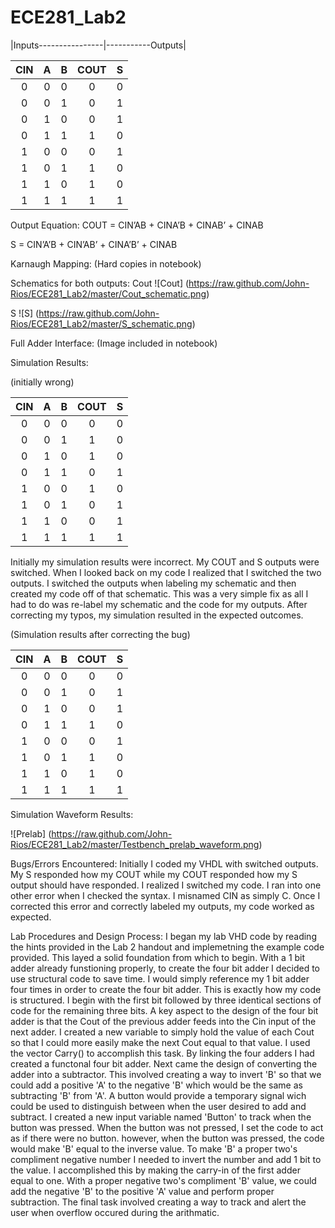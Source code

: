 ECE281_Lab2
===========
|Inputs----------------|-----------Outputs|

|CIN | A | B | COUT | S |
|:-:|:-:|:-:|:-:|:-:|
| 0 |	0	| 0 |	0	| 0 |
| 0	| 0	| 1	| 0	| 1 |
| 0	| 1	| 0	| 0	| 1 |
| 0	| 1	| 1	| 1	| 0 |
| 1	| 0	| 0	| 0	| 1 | 
| 1	| 0	| 1	| 1	| 0 |
| 1 | 1	| 0	| 1	| 0 |
| 1 | 1 | 1 | 1 | 1 |

Output Equation:
COUT = CIN’AB + CINA’B + CINAB’ + CINAB

S = CIN’A’B + CIN’AB’ + CINA’B’ + CINAB

Karnaugh Mapping:
(Hard copies in notebook)

Schematics for both outputs:
Cout
![Cout] (https://raw.github.com/John-Rios/ECE281_Lab2/master/Cout_schematic.png)

S
![S] (https://raw.github.com/John-Rios/ECE281_Lab2/master/S_schematic.png)

Full Adder Interface:
(Image included in notebook)

Simulation Results:

(initially wrong)

|CIN | A | B | COUT | S |
|:-:|:-:|:-:|:-:|:-:|
| 0 |	0	| 0 |	0	| 0 |
| 0	| 0	| 1	| 1	| 0 |
| 0	| 1	| 0	| 1	| 0 |
| 0	| 1	| 1	| 0	| 1 |
| 1	| 0	| 0	| 1	| 0 | 
| 1	| 0	| 1	| 0	| 1 |
| 1 | 1	| 0	| 0	| 1 |
| 1 | 1 | 1 | 1 | 1 |

Initially my simulation results were incorrect. My COUT and S outputs were switched. When I looked back on my code I realized that I switched the two outputs. I switched the outputs when labeling my schematic and then created my code off of that schematic. This was a very simple fix as all I had to do was re-label my schematic and the code for my outputs. After correcting my typos, my simulation resulted in the expected outcomes. 

(Simulation results after correcting the bug)

|CIN | A | B | COUT | S |
|:-:|:-:|:-:|:-:|:-:|
| 0 |	0	| 0 |	0	| 0 |
| 0	| 0	| 1	| 0	| 1 |
| 0	| 1	| 0	| 0	| 1 |
| 0	| 1	| 1	| 1	| 0 |
| 1	| 0	| 0	| 0	| 1 | 
| 1	| 0	| 1	| 1	| 0 |
| 1 | 1	| 0	| 1	| 0 |
| 1 | 1 | 1 | 1 | 1 |

Simulation Waveform Results:

![Prelab] (https://raw.github.com/John-Rios/ECE281_Lab2/master/Testbench_prelab_waveform.png)


Bugs/Errors Encountered:
	Initially I coded my VHDL with switched outputs. My S responded how my COUT while my COUT responded how my S output should have responded. I realized I switched my code. I ran into one other error when I checked the syntax. I misnamed CIN as simply C. Once I corrected this error and correctly labeled my outputs, my code worked as expected. 
	

Lab Procedures and Design Process:
	I began my lab VHD code by reading the hints provided in the Lab 2 handout and implemetning the example code provided. This layed a solid foundation from which to begin. With a 1 bit adder already funstioning properly, to create the four bit adder I decided to use structural code to save time. I would simply reference my 1 bit adder four times in order to create the four bit adder. This is exactly how my code is structured. I begin with the first bit followed by three identical sections of code for the remaining three bits. A key aspect to the design of the four bit adder is that the Cout of the previous adder feeds into the Cin input of the next adder. I created a new variable to simply hold the value of each Cout so that I could more easily make the next Cout equal to that value. I used the vector Carry() to accomplish this task. By linking the four adders I had created a functonal four bit adder.
	Next came the design of converting the adder into a subtractor. This involved creating a way to invert 'B' so that we could add a positive 'A' to the negative 'B' which would be the same as subtracting 'B' from 'A'. A button would provide a temporary signal wich could be used to distinguish between when the user desired to add and subtract. I created a new input variable named 'Button' to track when the button was pressed. When the button was not pressed, I set the code to act as if there were no button. however, when the button was pressed, the code would make 'B' equal to the inverse value. To make 'B' a proper two's compliment negative number I needed to invert the number and add 1 bit to the value. I accomplished this by making the carry-in of the first adder equal to one. With a proper negative two's compliment 'B' value, we could add the negative 'B' to the positive 'A' value and perform proper subtraction.
	The final task involved creating a way to track and alert the user when overflow occured during the arithmatic. 

